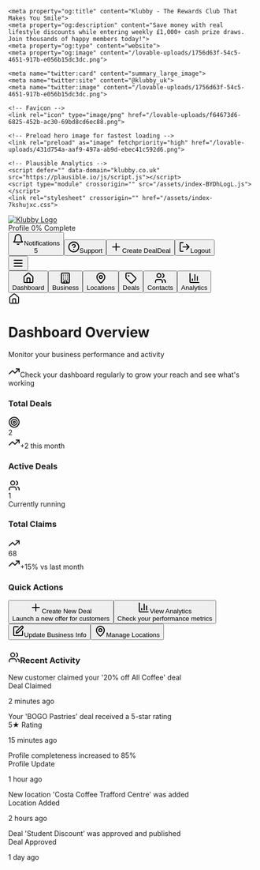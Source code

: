 <html lang="en"><head>
    <meta charset="UTF-8">
    <meta name="viewport" content="width=device-width, initial-scale=1.0">
    <title>Klubby - The Rewards Club That Makes You Smile</title>
    <meta name="description" content="Join Klubby, the UK's leading rewards club. Save money with real lifestyle discounts while entering weekly £1,000+ cash prize draws. Start your journey today!">
    <meta name="author" content="Klubby">

    <meta property="og:title" content="Klubby - The Rewards Club That Makes You Smile">
    <meta property="og:description" content="Save money with real lifestyle discounts while entering weekly £1,000+ cash prize draws. Join thousands of happy members today!">
    <meta property="og:type" content="website">
    <meta property="og:image" content="/lovable-uploads/1756d63f-54c5-4651-917b-e056b15dc3dc.png">

    <meta name="twitter:card" content="summary_large_image">
    <meta name="twitter:site" content="@klubby_uk">
    <meta name="twitter:image" content="/lovable-uploads/1756d63f-54c5-4651-917b-e056b15dc3dc.png">
    
    <!-- Favicon -->
    <link rel="icon" type="image/png" href="/lovable-uploads/f64673d6-6825-452b-ac30-69bd8cd6ec88.png">

    <!-- Preload hero image for fastest loading -->
    <link rel="preload" as="image" fetchpriority="high" href="/lovable-uploads/431d754a-aaf9-497a-ab9d-ebec41c592d6.png">
    
    <!-- Plausible Analytics -->
    <script defer="" data-domain="klubby.co.uk" src="https://plausible.io/js/script.js"></script>
    <script type="module" crossorigin="" src="/assets/index-BYDhLogL.js"></script>
    <link rel="stylesheet" crossorigin="" href="/assets/index-7kshujxc.css">
  <script defer="" src="https://klubby.lovable.app/~flock.js" data-proxy-url="https://klubby.lovable.app/~api/analytics"></script><style type="text/css">:where(html[dir="ltr"]),:where([data-sonner-toaster][dir="ltr"]){--toast-icon-margin-start: -3px;--toast-icon-margin-end: 4px;--toast-svg-margin-start: -1px;--toast-svg-margin-end: 0px;--toast-button-margin-start: auto;--toast-button-margin-end: 0;--toast-close-button-start: 0;--toast-close-button-end: unset;--toast-close-button-transform: translate(-35%, -35%)}:where(html[dir="rtl"]),:where([data-sonner-toaster][dir="rtl"]){--toast-icon-margin-start: 4px;--toast-icon-margin-end: -3px;--toast-svg-margin-start: 0px;--toast-svg-margin-end: -1px;--toast-button-margin-start: 0;--toast-button-margin-end: auto;--toast-close-button-start: unset;--toast-close-button-end: 0;--toast-close-button-transform: translate(35%, -35%)}:where([data-sonner-toaster]){position:fixed;width:var(--width);font-family:ui-sans-serif,system-ui,-apple-system,BlinkMacSystemFont,Segoe UI,Roboto,Helvetica Neue,Arial,Noto Sans,sans-serif,Apple Color Emoji,Segoe UI Emoji,Segoe UI Symbol,Noto Color Emoji;--gray1: hsl(0, 0%, 99%);--gray2: hsl(0, 0%, 97.3%);--gray3: hsl(0, 0%, 95.1%);--gray4: hsl(0, 0%, 93%);--gray5: hsl(0, 0%, 90.9%);--gray6: hsl(0, 0%, 88.7%);--gray7: hsl(0, 0%, 85.8%);--gray8: hsl(0, 0%, 78%);--gray9: hsl(0, 0%, 56.1%);--gray10: hsl(0, 0%, 52.3%);--gray11: hsl(0, 0%, 43.5%);--gray12: hsl(0, 0%, 9%);--border-radius: 8px;box-sizing:border-box;padding:0;margin:0;list-style:none;outline:none;z-index:999999999;transition:transform .4s ease}:where([data-sonner-toaster][data-lifted="true"]){transform:translateY(-10px)}@media (hover: none) and (pointer: coarse){:where([data-sonner-toaster][data-lifted="true"]){transform:none}}:where([data-sonner-toaster][data-x-position="right"]){right:var(--offset-right)}:where([data-sonner-toaster][data-x-position="left"]){left:var(--offset-left)}:where([data-sonner-toaster][data-x-position="center"]){left:50%;transform:translate(-50%)}:where([data-sonner-toaster][data-y-position="top"]){top:var(--offset-top)}:where([data-sonner-toaster][data-y-position="bottom"]){bottom:var(--offset-bottom)}:where([data-sonner-toast]){--y: translateY(100%);--lift-amount: calc(var(--lift) * var(--gap));z-index:var(--z-index);position:absolute;opacity:0;transform:var(--y);filter:blur(0);touch-action:none;transition:transform .4s,opacity .4s,height .4s,box-shadow .2s;box-sizing:border-box;outline:none;overflow-wrap:anywhere}:where([data-sonner-toast][data-styled="true"]){padding:16px;background:var(--normal-bg);border:1px solid var(--normal-border);color:var(--normal-text);border-radius:var(--border-radius);box-shadow:0 4px 12px #0000001a;width:var(--width);font-size:13px;display:flex;align-items:center;gap:6px}:where([data-sonner-toast]:focus-visible){box-shadow:0 4px 12px #0000001a,0 0 0 2px #0003}:where([data-sonner-toast][data-y-position="top"]){top:0;--y: translateY(-100%);--lift: 1;--lift-amount: calc(1 * var(--gap))}:where([data-sonner-toast][data-y-position="bottom"]){bottom:0;--y: translateY(100%);--lift: -1;--lift-amount: calc(var(--lift) * var(--gap))}:where([data-sonner-toast]) :where([data-description]){font-weight:400;line-height:1.4;color:inherit}:where([data-sonner-toast]) :where([data-title]){font-weight:500;line-height:1.5;color:inherit}:where([data-sonner-toast]) :where([data-icon]){display:flex;height:16px;width:16px;position:relative;justify-content:flex-start;align-items:center;flex-shrink:0;margin-left:var(--toast-icon-margin-start);margin-right:var(--toast-icon-margin-end)}:where([data-sonner-toast][data-promise="true"]) :where([data-icon])>svg{opacity:0;transform:scale(.8);transform-origin:center;animation:sonner-fade-in .3s ease forwards}:where([data-sonner-toast]) :where([data-icon])>*{flex-shrink:0}:where([data-sonner-toast]) :where([data-icon]) svg{margin-left:var(--toast-svg-margin-start);margin-right:var(--toast-svg-margin-end)}:where([data-sonner-toast]) :where([data-content]){display:flex;flex-direction:column;gap:2px}[data-sonner-toast][data-styled=true] [data-button]{border-radius:4px;padding-left:8px;padding-right:8px;height:24px;font-size:12px;color:var(--normal-bg);background:var(--normal-text);margin-left:var(--toast-button-margin-start);margin-right:var(--toast-button-margin-end);border:none;cursor:pointer;outline:none;display:flex;align-items:center;flex-shrink:0;transition:opacity .4s,box-shadow .2s}:where([data-sonner-toast]) :where([data-button]):focus-visible{box-shadow:0 0 0 2px #0006}:where([data-sonner-toast]) :where([data-button]):first-of-type{margin-left:var(--toast-button-margin-start);margin-right:var(--toast-button-margin-end)}:where([data-sonner-toast]) :where([data-cancel]){color:var(--normal-text);background:rgba(0,0,0,.08)}:where([data-sonner-toast][data-theme="dark"]) :where([data-cancel]){background:rgba(255,255,255,.3)}:where([data-sonner-toast]) :where([data-close-button]){position:absolute;left:var(--toast-close-button-start);right:var(--toast-close-button-end);top:0;height:20px;width:20px;display:flex;justify-content:center;align-items:center;padding:0;color:var(--gray12);border:1px solid var(--gray4);transform:var(--toast-close-button-transform);border-radius:50%;cursor:pointer;z-index:1;transition:opacity .1s,background .2s,border-color .2s}[data-sonner-toast] [data-close-button]{background:var(--gray1)}:where([data-sonner-toast]) :where([data-close-button]):focus-visible{box-shadow:0 4px 12px #0000001a,0 0 0 2px #0003}:where([data-sonner-toast]) :where([data-disabled="true"]){cursor:not-allowed}:where([data-sonner-toast]):hover :where([data-close-button]):hover{background:var(--gray2);border-color:var(--gray5)}:where([data-sonner-toast][data-swiping="true"]):before{content:"";position:absolute;left:-50%;right:-50%;height:100%;z-index:-1}:where([data-sonner-toast][data-y-position="top"][data-swiping="true"]):before{bottom:50%;transform:scaleY(3) translateY(50%)}:where([data-sonner-toast][data-y-position="bottom"][data-swiping="true"]):before{top:50%;transform:scaleY(3) translateY(-50%)}:where([data-sonner-toast][data-swiping="false"][data-removed="true"]):before{content:"";position:absolute;inset:0;transform:scaleY(2)}:where([data-sonner-toast]):after{content:"";position:absolute;left:0;height:calc(var(--gap) + 1px);bottom:100%;width:100%}:where([data-sonner-toast][data-mounted="true"]){--y: translateY(0);opacity:1}:where([data-sonner-toast][data-expanded="false"][data-front="false"]){--scale: var(--toasts-before) * .05 + 1;--y: translateY(calc(var(--lift-amount) * var(--toasts-before))) scale(calc(-1 * var(--scale)));height:var(--front-toast-height)}:where([data-sonner-toast])>*{transition:opacity .4s}:where([data-sonner-toast][data-expanded="false"][data-front="false"][data-styled="true"])>*{opacity:0}:where([data-sonner-toast][data-visible="false"]){opacity:0;pointer-events:none}:where([data-sonner-toast][data-mounted="true"][data-expanded="true"]){--y: translateY(calc(var(--lift) * var(--offset)));height:var(--initial-height)}:where([data-sonner-toast][data-removed="true"][data-front="true"][data-swipe-out="false"]){--y: translateY(calc(var(--lift) * -100%));opacity:0}:where([data-sonner-toast][data-removed="true"][data-front="false"][data-swipe-out="false"][data-expanded="true"]){--y: translateY(calc(var(--lift) * var(--offset) + var(--lift) * -100%));opacity:0}:where([data-sonner-toast][data-removed="true"][data-front="false"][data-swipe-out="false"][data-expanded="false"]){--y: translateY(40%);opacity:0;transition:transform .5s,opacity .2s}:where([data-sonner-toast][data-removed="true"][data-front="false"]):before{height:calc(var(--initial-height) + 20%)}[data-sonner-toast][data-swiping=true]{transform:var(--y) translateY(var(--swipe-amount-y, 0px)) translate(var(--swipe-amount-x, 0px));transition:none}[data-sonner-toast][data-swiped=true]{user-select:none}[data-sonner-toast][data-swipe-out=true][data-y-position=bottom],[data-sonner-toast][data-swipe-out=true][data-y-position=top]{animation-duration:.2s;animation-timing-function:ease-out;animation-fill-mode:forwards}[data-sonner-toast][data-swipe-out=true][data-swipe-direction=left]{animation-name:swipe-out-left}[data-sonner-toast][data-swipe-out=true][data-swipe-direction=right]{animation-name:swipe-out-right}[data-sonner-toast][data-swipe-out=true][data-swipe-direction=up]{animation-name:swipe-out-up}[data-sonner-toast][data-swipe-out=true][data-swipe-direction=down]{animation-name:swipe-out-down}@keyframes swipe-out-left{0%{transform:var(--y) translate(var(--swipe-amount-x));opacity:1}to{transform:var(--y) translate(calc(var(--swipe-amount-x) - 100%));opacity:0}}@keyframes swipe-out-right{0%{transform:var(--y) translate(var(--swipe-amount-x));opacity:1}to{transform:var(--y) translate(calc(var(--swipe-amount-x) + 100%));opacity:0}}@keyframes swipe-out-up{0%{transform:var(--y) translateY(var(--swipe-amount-y));opacity:1}to{transform:var(--y) translateY(calc(var(--swipe-amount-y) - 100%));opacity:0}}@keyframes swipe-out-down{0%{transform:var(--y) translateY(var(--swipe-amount-y));opacity:1}to{transform:var(--y) translateY(calc(var(--swipe-amount-y) + 100%));opacity:0}}@media (max-width: 600px){[data-sonner-toaster]{position:fixed;right:var(--mobile-offset-right);left:var(--mobile-offset-left);width:100%}[data-sonner-toaster][dir=rtl]{left:calc(var(--mobile-offset-left) * -1)}[data-sonner-toaster] [data-sonner-toast]{left:0;right:0;width:calc(100% - var(--mobile-offset-left) * 2)}[data-sonner-toaster][data-x-position=left]{left:var(--mobile-offset-left)}[data-sonner-toaster][data-y-position=bottom]{bottom:var(--mobile-offset-bottom)}[data-sonner-toaster][data-y-position=top]{top:var(--mobile-offset-top)}[data-sonner-toaster][data-x-position=center]{left:var(--mobile-offset-left);right:var(--mobile-offset-right);transform:none}}[data-sonner-toaster][data-theme=light]{--normal-bg: #fff;--normal-border: var(--gray4);--normal-text: var(--gray12);--success-bg: hsl(143, 85%, 96%);--success-border: hsl(145, 92%, 91%);--success-text: hsl(140, 100%, 27%);--info-bg: hsl(208, 100%, 97%);--info-border: hsl(221, 91%, 91%);--info-text: hsl(210, 92%, 45%);--warning-bg: hsl(49, 100%, 97%);--warning-border: hsl(49, 91%, 91%);--warning-text: hsl(31, 92%, 45%);--error-bg: hsl(359, 100%, 97%);--error-border: hsl(359, 100%, 94%);--error-text: hsl(360, 100%, 45%)}[data-sonner-toaster][data-theme=light] [data-sonner-toast][data-invert=true]{--normal-bg: #000;--normal-border: hsl(0, 0%, 20%);--normal-text: var(--gray1)}[data-sonner-toaster][data-theme=dark] [data-sonner-toast][data-invert=true]{--normal-bg: #fff;--normal-border: var(--gray3);--normal-text: var(--gray12)}[data-sonner-toaster][data-theme=dark]{--normal-bg: #000;--normal-bg-hover: hsl(0, 0%, 12%);--normal-border: hsl(0, 0%, 20%);--normal-border-hover: hsl(0, 0%, 25%);--normal-text: var(--gray1);--success-bg: hsl(150, 100%, 6%);--success-border: hsl(147, 100%, 12%);--success-text: hsl(150, 86%, 65%);--info-bg: hsl(215, 100%, 6%);--info-border: hsl(223, 100%, 12%);--info-text: hsl(216, 87%, 65%);--warning-bg: hsl(64, 100%, 6%);--warning-border: hsl(60, 100%, 12%);--warning-text: hsl(46, 87%, 65%);--error-bg: hsl(358, 76%, 10%);--error-border: hsl(357, 89%, 16%);--error-text: hsl(358, 100%, 81%)}[data-sonner-toaster][data-theme=dark] [data-sonner-toast] [data-close-button]{background:var(--normal-bg);border-color:var(--normal-border);color:var(--normal-text)}[data-sonner-toaster][data-theme=dark] [data-sonner-toast] [data-close-button]:hover{background:var(--normal-bg-hover);border-color:var(--normal-border-hover)}[data-rich-colors=true][data-sonner-toast][data-type=success],[data-rich-colors=true][data-sonner-toast][data-type=success] [data-close-button]{background:var(--success-bg);border-color:var(--success-border);color:var(--success-text)}[data-rich-colors=true][data-sonner-toast][data-type=info],[data-rich-colors=true][data-sonner-toast][data-type=info] [data-close-button]{background:var(--info-bg);border-color:var(--info-border);color:var(--info-text)}[data-rich-colors=true][data-sonner-toast][data-type=warning],[data-rich-colors=true][data-sonner-toast][data-type=warning] [data-close-button]{background:var(--warning-bg);border-color:var(--warning-border);color:var(--warning-text)}[data-rich-colors=true][data-sonner-toast][data-type=error],[data-rich-colors=true][data-sonner-toast][data-type=error] [data-close-button]{background:var(--error-bg);border-color:var(--error-border);color:var(--error-text)}.sonner-loading-wrapper{--size: 16px;height:var(--size);width:var(--size);position:absolute;inset:0;z-index:10}.sonner-loading-wrapper[data-visible=false]{transform-origin:center;animation:sonner-fade-out .2s ease forwards}.sonner-spinner{position:relative;top:50%;left:50%;height:var(--size);width:var(--size)}.sonner-loading-bar{animation:sonner-spin 1.2s linear infinite;background:var(--gray11);border-radius:6px;height:8%;left:-10%;position:absolute;top:-3.9%;width:24%}.sonner-loading-bar:nth-child(1){animation-delay:-1.2s;transform:rotate(.0001deg) translate(146%)}.sonner-loading-bar:nth-child(2){animation-delay:-1.1s;transform:rotate(30deg) translate(146%)}.sonner-loading-bar:nth-child(3){animation-delay:-1s;transform:rotate(60deg) translate(146%)}.sonner-loading-bar:nth-child(4){animation-delay:-.9s;transform:rotate(90deg) translate(146%)}.sonner-loading-bar:nth-child(5){animation-delay:-.8s;transform:rotate(120deg) translate(146%)}.sonner-loading-bar:nth-child(6){animation-delay:-.7s;transform:rotate(150deg) translate(146%)}.sonner-loading-bar:nth-child(7){animation-delay:-.6s;transform:rotate(180deg) translate(146%)}.sonner-loading-bar:nth-child(8){animation-delay:-.5s;transform:rotate(210deg) translate(146%)}.sonner-loading-bar:nth-child(9){animation-delay:-.4s;transform:rotate(240deg) translate(146%)}.sonner-loading-bar:nth-child(10){animation-delay:-.3s;transform:rotate(270deg) translate(146%)}.sonner-loading-bar:nth-child(11){animation-delay:-.2s;transform:rotate(300deg) translate(146%)}.sonner-loading-bar:nth-child(12){animation-delay:-.1s;transform:rotate(330deg) translate(146%)}@keyframes sonner-fade-in{0%{opacity:0;transform:scale(.8)}to{opacity:1;transform:scale(1)}}@keyframes sonner-fade-out{0%{opacity:1;transform:scale(1)}to{opacity:0;transform:scale(.8)}}@keyframes sonner-spin{0%{opacity:1}to{opacity:.15}}@media (prefers-reduced-motion){[data-sonner-toast],[data-sonner-toast]>*,.sonner-loading-bar{transition:none!important;animation:none!important}}.sonner-loader{position:absolute;top:50%;left:50%;transform:translate(-50%,-50%);transform-origin:center;transition:opacity .2s,transform .2s}.sonner-loader[data-visible=false]{opacity:0;transform:scale(.8) translate(-50%,-50%)}
</style><script src="https://js.stripe.com/basil/stripe.js"></script></head>

  <body>
    <div id="root"><div role="region" aria-label="Notifications (F8)" tabindex="-1" style="pointer-events: none;"><ol tabindex="-1" class="fixed top-0 z-[100] flex max-h-screen w-full flex-col-reverse p-4 sm:bottom-0 sm:right-0 sm:top-auto sm:flex-col md:max-w-[420px]"></ol></div><section aria-label="Notifications alt+T" tabindex="-1" aria-live="polite" aria-relevant="additions text" aria-atomic="false"></section><div class="min-h-screen bg-gradient-to-br from-gray-50 to-gray-100"><div class="bg-white border-b sticky top-0 z-50 shadow-sm"><div class="container mx-auto px-3 sm:px-4 py-3 sm:py-4"><div class="flex justify-between items-center"><a class="flex items-center flex-shrink-0 logo-container" href="/"><img src="/lovable-uploads/72c42a37-bf4d-404a-a138-eceae15bed83.png" alt="Klubby Logo" class="h-6 sm:h-8 md:h-8 lg:h-14 xl:h-16 w-auto hover:opacity-80 transition-opacity object-contain ml-4 sm:ml-0" style="object-position: left center;"></a><div class="hidden lg:flex items-center gap-3"><div class="inline-flex items-center rounded-full border px-2.5 py-0.5 font-semibold transition-colors focus:outline-none focus:ring-2 focus:ring-ring focus:ring-offset-2 text-green-600 border-green-600 bg-green-50 text-xs sm:text-sm">Profile 0% Complete</div><button class="inline-flex items-center justify-center gap-2 whitespace-nowrap text-sm font-medium ring-offset-background transition-colors focus-visible:outline-none focus-visible:ring-2 focus-visible:ring-ring focus-visible:ring-offset-2 disabled:pointer-events-none disabled:opacity-50 [&amp;_svg]:pointer-events-none [&amp;_svg]:size-4 [&amp;_svg]:shrink-0 hover:bg-accent hover:text-accent-foreground h-9 rounded-md px-3 relative min-h-[40px]"><svg xmlns="http://www.w3.org/2000/svg" width="24" height="24" viewBox="0 0 24 24" fill="none" stroke="currentColor" stroke-width="2" stroke-linecap="round" stroke-linejoin="round" class="lucide lucide-bell w-4 h-4 mr-2"><path d="M6 8a6 6 0 0 1 12 0c0 7 3 9 3 9H3s3-2 3-9"></path><path d="M10.3 21a1.94 1.94 0 0 0 3.4 0"></path></svg><span class="hidden xl:inline">Notifications</span><div class="rounded-full border font-semibold transition-colors focus:outline-none focus:ring-2 focus:ring-ring focus:ring-offset-2 border-transparent bg-destructive text-destructive-foreground hover:bg-destructive/80 absolute -top-1 -right-1 h-5 w-5 p-0 flex items-center justify-center text-xs">5</div></button><button class="inline-flex items-center justify-center gap-2 whitespace-nowrap text-sm font-medium ring-offset-background transition-colors focus-visible:outline-none focus-visible:ring-2 focus-visible:ring-ring focus-visible:ring-offset-2 disabled:pointer-events-none disabled:opacity-50 [&amp;_svg]:pointer-events-none [&amp;_svg]:size-4 [&amp;_svg]:shrink-0 hover:bg-accent hover:text-accent-foreground h-9 rounded-md px-3 min-h-[40px]"><svg xmlns="http://www.w3.org/2000/svg" width="24" height="24" viewBox="0 0 24 24" fill="none" stroke="currentColor" stroke-width="2" stroke-linecap="round" stroke-linejoin="round" class="lucide lucide-circle-help w-4 h-4 mr-2"><circle cx="12" cy="12" r="10"></circle><path d="M9.09 9a3 3 0 0 1 5.83 1c0 2-3 3-3 3"></path><path d="M12 17h.01"></path></svg><span class="hidden xl:inline">Support</span></button><button class="inline-flex items-center justify-center gap-2 whitespace-nowrap rounded-md text-sm font-medium ring-offset-background transition-colors focus-visible:outline-none focus-visible:ring-2 focus-visible:ring-ring focus-visible:ring-offset-2 disabled:pointer-events-none disabled:opacity-50 [&amp;_svg]:pointer-events-none [&amp;_svg]:size-4 [&amp;_svg]:shrink-0 bg-primary text-primary-foreground hover:bg-primary/90 h-10 px-4 py-2 bg-gradient-to-r from-blue-600 to-purple-600 hover:from-blue-700 hover:to-purple-700 min-h-[40px]"><svg xmlns="http://www.w3.org/2000/svg" width="24" height="24" viewBox="0 0 24 24" fill="none" stroke="currentColor" stroke-width="2" stroke-linecap="round" stroke-linejoin="round" class="lucide lucide-plus w-4 h-4 mr-2"><path d="M5 12h14"></path><path d="M12 5v14"></path></svg><span class="hidden xl:inline">Create Deal</span><span class="xl:hidden">Deal</span></button><button class="inline-flex items-center justify-center gap-2 whitespace-nowrap text-sm font-medium ring-offset-background transition-colors focus-visible:outline-none focus-visible:ring-2 focus-visible:ring-ring focus-visible:ring-offset-2 disabled:pointer-events-none disabled:opacity-50 [&amp;_svg]:pointer-events-none [&amp;_svg]:size-4 [&amp;_svg]:shrink-0 border bg-background h-9 rounded-md px-3 min-h-[40px] text-red-600 border-red-200 hover:bg-red-50 hover:text-red-700"><svg xmlns="http://www.w3.org/2000/svg" width="24" height="24" viewBox="0 0 24 24" fill="none" stroke="currentColor" stroke-width="2" stroke-linecap="round" stroke-linejoin="round" class="lucide lucide-log-out w-4 h-4 mr-2"><path d="M9 21H5a2 2 0 0 1-2-2V5a2 2 0 0 1 2-2h4"></path><polyline points="16 17 21 12 16 7"></polyline><line x1="21" x2="9" y1="12" y2="12"></line></svg><span class="hidden xl:inline">Logout</span></button></div><button class="inline-flex items-center justify-center gap-2 whitespace-nowrap text-sm font-medium ring-offset-background transition-colors focus-visible:outline-none focus-visible:ring-2 focus-visible:ring-ring focus-visible:ring-offset-2 disabled:pointer-events-none disabled:opacity-50 [&amp;_svg]:pointer-events-none [&amp;_svg]:size-4 [&amp;_svg]:shrink-0 border border-input bg-background hover:bg-accent hover:text-accent-foreground h-9 rounded-md px-3 lg:hidden"><svg xmlns="http://www.w3.org/2000/svg" width="24" height="24" viewBox="0 0 24 24" fill="none" stroke="currentColor" stroke-width="2" stroke-linecap="round" stroke-linejoin="round" class="lucide lucide-menu w-4 h-4"><line x1="4" x2="20" y1="12" y2="12"></line><line x1="4" x2="20" y1="6" y2="6"></line><line x1="4" x2="20" y1="18" y2="18"></line></svg></button></div></div></div><div class="container mx-auto px-3 sm:px-4 py-4 sm:py-6 lg:py-8"><div dir="ltr" data-orientation="horizontal" class="w-full"><div class="mb-6 sm:mb-8"><div class="bg-gradient-to-r from-blue-50 via-purple-50 to-blue-50 p-2 rounded-2xl shadow-lg border border-blue-100/50 backdrop-blur-sm"><div class="grid grid-cols-6 gap-2"><button class="
                  flex flex-col items-center gap-2 p-4 rounded-xl font-medium transition-all duration-300 min-h-[60px] group relative overflow-hidden
                  bg-gradient-to-br from-blue-600 to-purple-600 text-white shadow-xl shadow-blue-500/30 transform scale-105
                "><div class="relative z-10 p-1 rounded-lg transition-all duration-300 bg-white/20 backdrop-blur-sm"><svg xmlns="http://www.w3.org/2000/svg" width="24" height="24" viewBox="0 0 24 24" fill="none" stroke="currentColor" stroke-width="2" stroke-linecap="round" stroke-linejoin="round" class="lucide lucide-house w-5 h-5 transition-all duration-300 text-white drop-shadow-sm"><path d="M15 21v-8a1 1 0 0 0-1-1h-4a1 1 0 0 0-1 1v8"></path><path d="M3 10a2 2 0 0 1 .709-1.528l7-5.999a2 2 0 0 1 2.582 0l7 5.999A2 2 0 0 1 21 10v9a2 2 0 0 1-2 2H5a2 2 0 0 1-2-2z"></path></svg></div><span class="text-xs font-semibold relative z-10 transition-all duration-300 text-white drop-shadow-sm">Dashboard</span><div class="absolute bottom-0 left-1/2 transform -translate-x-1/2 w-8 h-0.5 bg-white/60 rounded-full"></div></button><button class="
                  flex flex-col items-center gap-2 p-4 rounded-xl font-medium transition-all duration-300 min-h-[60px] group relative overflow-hidden
                  text-gray-600 hover:text-gray-900 hover:bg-white/80 hover:shadow-lg hover:scale-102
                "><div class="relative z-10 p-1 rounded-lg transition-all duration-300 group-hover:bg-blue-50 group-hover:scale-110"><svg xmlns="http://www.w3.org/2000/svg" width="24" height="24" viewBox="0 0 24 24" fill="none" stroke="currentColor" stroke-width="2" stroke-linecap="round" stroke-linejoin="round" class="lucide lucide-building w-5 h-5 transition-all duration-300 text-gray-500 group-hover:text-blue-600"><rect width="16" height="20" x="4" y="2" rx="2" ry="2"></rect><path d="M9 22v-4h6v4"></path><path d="M8 6h.01"></path><path d="M16 6h.01"></path><path d="M12 6h.01"></path><path d="M12 10h.01"></path><path d="M12 14h.01"></path><path d="M16 10h.01"></path><path d="M16 14h.01"></path><path d="M8 10h.01"></path><path d="M8 14h.01"></path></svg></div><span class="text-xs font-semibold relative z-10 transition-all duration-300 text-gray-600 group-hover:text-gray-900">Business</span></button><button class="
                  flex flex-col items-center gap-2 p-4 rounded-xl font-medium transition-all duration-300 min-h-[60px] group relative overflow-hidden
                  text-gray-600 hover:text-gray-900 hover:bg-white/80 hover:shadow-lg hover:scale-102
                "><div class="relative z-10 p-1 rounded-lg transition-all duration-300 group-hover:bg-blue-50 group-hover:scale-110"><svg xmlns="http://www.w3.org/2000/svg" width="24" height="24" viewBox="0 0 24 24" fill="none" stroke="currentColor" stroke-width="2" stroke-linecap="round" stroke-linejoin="round" class="lucide lucide-map-pin w-5 h-5 transition-all duration-300 text-gray-500 group-hover:text-blue-600"><path d="M20 10c0 4.993-5.539 10.193-7.399 11.799a1 1 0 0 1-1.202 0C9.539 20.193 4 14.993 4 10a8 8 0 0 1 16 0"></path><circle cx="12" cy="10" r="3"></circle></svg></div><span class="text-xs font-semibold relative z-10 transition-all duration-300 text-gray-600 group-hover:text-gray-900">Locations</span></button><button class="
                  flex flex-col items-center gap-2 p-4 rounded-xl font-medium transition-all duration-300 min-h-[60px] group relative overflow-hidden
                  text-gray-600 hover:text-gray-900 hover:bg-white/80 hover:shadow-lg hover:scale-102
                "><div class="relative z-10 p-1 rounded-lg transition-all duration-300 group-hover:bg-blue-50 group-hover:scale-110"><svg xmlns="http://www.w3.org/2000/svg" width="24" height="24" viewBox="0 0 24 24" fill="none" stroke="currentColor" stroke-width="2" stroke-linecap="round" stroke-linejoin="round" class="lucide lucide-tag w-5 h-5 transition-all duration-300 text-gray-500 group-hover:text-blue-600"><path d="M12.586 2.586A2 2 0 0 0 11.172 2H4a2 2 0 0 0-2 2v7.172a2 2 0 0 0 .586 1.414l8.704 8.704a2.426 2.426 0 0 0 3.42 0l6.58-6.58a2.426 2.426 0 0 0 0-3.42z"></path><circle cx="7.5" cy="7.5" r=".5" fill="currentColor"></circle></svg></div><span class="text-xs font-semibold relative z-10 transition-all duration-300 text-gray-600 group-hover:text-gray-900">Deals</span></button><button class="
                  flex flex-col items-center gap-2 p-4 rounded-xl font-medium transition-all duration-300 min-h-[60px] group relative overflow-hidden
                  text-gray-600 hover:text-gray-900 hover:bg-white/80 hover:shadow-lg hover:scale-102
                "><div class="relative z-10 p-1 rounded-lg transition-all duration-300 group-hover:bg-blue-50 group-hover:scale-110"><svg xmlns="http://www.w3.org/2000/svg" width="24" height="24" viewBox="0 0 24 24" fill="none" stroke="currentColor" stroke-width="2" stroke-linecap="round" stroke-linejoin="round" class="lucide lucide-users w-5 h-5 transition-all duration-300 text-gray-500 group-hover:text-blue-600"><path d="M16 21v-2a4 4 0 0 0-4-4H6a4 4 0 0 0-4 4v2"></path><circle cx="9" cy="7" r="4"></circle><path d="M22 21v-2a4 4 0 0 0-3-3.87"></path><path d="M16 3.13a4 4 0 0 1 0 7.75"></path></svg></div><span class="text-xs font-semibold relative z-10 transition-all duration-300 text-gray-600 group-hover:text-gray-900">Contacts</span></button><button class="
                  flex flex-col items-center gap-2 p-4 rounded-xl font-medium transition-all duration-300 min-h-[60px] group relative overflow-hidden
                  text-gray-600 hover:text-gray-900 hover:bg-white/80 hover:shadow-lg hover:scale-102
                "><div class="relative z-10 p-1 rounded-lg transition-all duration-300 group-hover:bg-blue-50 group-hover:scale-110"><svg xmlns="http://www.w3.org/2000/svg" width="24" height="24" viewBox="0 0 24 24" fill="none" stroke="currentColor" stroke-width="2" stroke-linecap="round" stroke-linejoin="round" class="lucide lucide-chart-column w-5 h-5 transition-all duration-300 text-gray-500 group-hover:text-blue-600"><path d="M3 3v16a2 2 0 0 0 2 2h16"></path><path d="M18 17V9"></path><path d="M13 17V5"></path><path d="M8 17v-3"></path></svg></div><span class="text-xs font-semibold relative z-10 transition-all duration-300 text-gray-600 group-hover:text-gray-900">Analytics</span></button></div></div></div><div data-state="active" data-orientation="horizontal" role="tabpanel" aria-labelledby="radix-:r0:-trigger-dashboard" id="radix-:r0:-content-dashboard" tabindex="0" class="mt-2 ring-offset-background focus-visible:outline-none focus-visible:ring-2 focus-visible:ring-ring focus-visible:ring-offset-2 space-y-4 sm:space-y-6" style="animation-duration: 0s;"><div class="space-y-4 sm:space-y-6"><div class="bg-gradient-to-r from-blue-50 via-purple-50 to-blue-50 rounded-2xl p-6 border border-blue-100/50"><div class="flex items-center gap-4 mb-4"><div class="p-3 bg-gradient-to-br from-blue-500 to-purple-600 rounded-xl shadow-lg"><svg xmlns="http://www.w3.org/2000/svg" width="24" height="24" viewBox="0 0 24 24" fill="none" stroke="currentColor" stroke-width="2" stroke-linecap="round" stroke-linejoin="round" class="lucide lucide-house w-6 h-6 text-white"><path d="M15 21v-8a1 1 0 0 0-1-1h-4a1 1 0 0 0-1 1v8"></path><path d="M3 10a2 2 0 0 1 .709-1.528l7-5.999a2 2 0 0 1 2.582 0l7 5.999A2 2 0 0 1 21 10v9a2 2 0 0 1-2 2H5a2 2 0 0 1-2-2z"></path></svg></div><div><h1 class="text-2xl font-bold text-gray-900 mb-1">Dashboard Overview</h1><p class="text-gray-600">Monitor your business performance and activity</p></div></div><div class="flex items-center gap-2 text-sm text-blue-700 bg-blue-100/50 px-3 py-2 rounded-lg w-fit"><svg xmlns="http://www.w3.org/2000/svg" width="24" height="24" viewBox="0 0 24 24" fill="none" stroke="currentColor" stroke-width="2" stroke-linecap="round" stroke-linejoin="round" class="lucide lucide-trending-up w-4 h-4"><polyline points="22 7 13.5 15.5 8.5 10.5 2 17"></polyline><polyline points="16 7 22 7 22 13"></polyline></svg><span class="font-medium">Check your dashboard regularly to grow your reach and see what's working</span></div></div><div class="grid grid-cols-1 sm:grid-cols-2 lg:grid-cols-3 gap-4"><div class="rounded-lg border bg-card text-card-foreground shadow-sm hover:shadow-lg transition-all duration-200"><div class="p-6 flex flex-row items-center justify-between space-y-0 pb-2"><h3 class="tracking-tight text-sm font-medium text-gray-600">Total Deals</h3><svg xmlns="http://www.w3.org/2000/svg" width="24" height="24" viewBox="0 0 24 24" fill="none" stroke="currentColor" stroke-width="2" stroke-linecap="round" stroke-linejoin="round" class="lucide lucide-target h-4 w-4 text-blue-600"><circle cx="12" cy="12" r="10"></circle><circle cx="12" cy="12" r="6"></circle><circle cx="12" cy="12" r="2"></circle></svg></div><div class="p-6 pt-0"><div class="text-2xl font-bold">2</div><div class="text-xs flex items-center gap-1 mt-1 text-green-600"><svg xmlns="http://www.w3.org/2000/svg" width="24" height="24" viewBox="0 0 24 24" fill="none" stroke="currentColor" stroke-width="2" stroke-linecap="round" stroke-linejoin="round" class="lucide lucide-trending-up w-3 h-3"><polyline points="22 7 13.5 15.5 8.5 10.5 2 17"></polyline><polyline points="16 7 22 7 22 13"></polyline></svg>+2 this month</div></div></div><div class="rounded-lg border bg-card text-card-foreground shadow-sm hover:shadow-lg transition-all duration-200"><div class="p-6 flex flex-row items-center justify-between space-y-0 pb-2"><h3 class="tracking-tight text-sm font-medium text-gray-600">Active Deals</h3><svg xmlns="http://www.w3.org/2000/svg" width="24" height="24" viewBox="0 0 24 24" fill="none" stroke="currentColor" stroke-width="2" stroke-linecap="round" stroke-linejoin="round" class="lucide lucide-users h-4 w-4 text-green-600"><path d="M16 21v-2a4 4 0 0 0-4-4H6a4 4 0 0 0-4 4v2"></path><circle cx="9" cy="7" r="4"></circle><path d="M22 21v-2a4 4 0 0 0-3-3.87"></path><path d="M16 3.13a4 4 0 0 1 0 7.75"></path></svg></div><div class="p-6 pt-0"><div class="text-2xl font-bold">1</div><div class="text-xs flex items-center gap-1 mt-1 text-gray-600">Currently running</div></div></div><div class="rounded-lg border bg-card text-card-foreground shadow-sm hover:shadow-lg transition-all duration-200"><div class="p-6 flex flex-row items-center justify-between space-y-0 pb-2"><h3 class="tracking-tight text-sm font-medium text-gray-600">Total Claims</h3><svg xmlns="http://www.w3.org/2000/svg" width="24" height="24" viewBox="0 0 24 24" fill="none" stroke="currentColor" stroke-width="2" stroke-linecap="round" stroke-linejoin="round" class="lucide lucide-trending-up h-4 w-4 text-purple-600"><polyline points="22 7 13.5 15.5 8.5 10.5 2 17"></polyline><polyline points="16 7 22 7 22 13"></polyline></svg></div><div class="p-6 pt-0"><div class="text-2xl font-bold">68</div><div class="text-xs flex items-center gap-1 mt-1 text-green-600"><svg xmlns="http://www.w3.org/2000/svg" width="24" height="24" viewBox="0 0 24 24" fill="none" stroke="currentColor" stroke-width="2" stroke-linecap="round" stroke-linejoin="round" class="lucide lucide-trending-up w-3 h-3"><polyline points="22 7 13.5 15.5 8.5 10.5 2 17"></polyline><polyline points="16 7 22 7 22 13"></polyline></svg>+15% vs last month</div></div></div></div><div class="rounded-lg border bg-card text-card-foreground shadow-sm"><div class="flex flex-col space-y-1.5 p-4 sm:p-6"><h3 class="font-semibold tracking-tight text-lg sm:text-xl">Quick Actions</h3></div><div class="p-4 sm:p-6 pt-0 space-y-4"><div class="grid grid-cols-1 sm:grid-cols-2 gap-3 sm:gap-4"><button class="inline-flex gap-2 whitespace-nowrap rounded-md text-sm font-medium ring-offset-background focus-visible:outline-none focus-visible:ring-2 focus-visible:ring-ring focus-visible:ring-offset-2 disabled:pointer-events-none disabled:opacity-50 [&amp;_svg]:pointer-events-none [&amp;_svg]:size-4 [&amp;_svg]:shrink-0 bg-primary hover:bg-primary/90 bg-gradient-to-r from-blue-600 to-purple-600 hover:from-blue-700 hover:to-purple-700 text-white h-auto p-4 sm:p-6 flex-col items-start text-left justify-start hover:shadow-lg transition-all duration-200 min-h-[80px] sm:min-h-[100px]"><div class="flex items-center gap-2 mb-2 w-full"><svg xmlns="http://www.w3.org/2000/svg" width="24" height="24" viewBox="0 0 24 24" fill="none" stroke="currentColor" stroke-width="2" stroke-linecap="round" stroke-linejoin="round" class="lucide lucide-plus w-5 h-5 flex-shrink-0"><path d="M5 12h14"></path><path d="M12 5v14"></path></svg><span class="font-semibold text-sm sm:text-base">Create New Deal</span></div><span class="text-xs sm:text-sm opacity-90 text-left">Launch a new offer for customers</span></button><button class="inline-flex gap-2 whitespace-nowrap rounded-md text-sm font-medium ring-offset-background focus-visible:outline-none focus-visible:ring-2 focus-visible:ring-ring focus-visible:ring-offset-2 disabled:pointer-events-none disabled:opacity-50 [&amp;_svg]:pointer-events-none [&amp;_svg]:size-4 [&amp;_svg]:shrink-0 bg-primary hover:bg-primary/90 bg-gradient-to-r from-green-600 to-teal-600 hover:from-green-700 hover:to-teal-700 text-white h-auto p-4 sm:p-6 flex-col items-start text-left justify-start hover:shadow-lg transition-all duration-200 min-h-[80px] sm:min-h-[100px]"><div class="flex items-center gap-2 mb-2 w-full"><svg xmlns="http://www.w3.org/2000/svg" width="24" height="24" viewBox="0 0 24 24" fill="none" stroke="currentColor" stroke-width="2" stroke-linecap="round" stroke-linejoin="round" class="lucide lucide-chart-column w-5 h-5 flex-shrink-0"><path d="M3 3v16a2 2 0 0 0 2 2h16"></path><path d="M18 17V9"></path><path d="M13 17V5"></path><path d="M8 17v-3"></path></svg><span class="font-semibold text-sm sm:text-base">View Analytics</span></div><span class="text-xs sm:text-sm opacity-90 text-left">Check your performance metrics</span></button></div><div class="grid grid-cols-2 sm:grid-cols-2 gap-2 sm:gap-3"><button class="inline-flex justify-center whitespace-nowrap rounded-md text-sm font-medium ring-offset-background focus-visible:outline-none focus-visible:ring-2 focus-visible:ring-ring focus-visible:ring-offset-2 disabled:pointer-events-none disabled:opacity-50 [&amp;_svg]:pointer-events-none [&amp;_svg]:size-4 [&amp;_svg]:shrink-0 border border-input bg-background hover:text-accent-foreground h-auto p-3 sm:p-4 flex-col items-center gap-2 hover:bg-gray-50 transition-colors min-h-[70px] sm:min-h-[80px]"><svg xmlns="http://www.w3.org/2000/svg" width="24" height="24" viewBox="0 0 24 24" fill="none" stroke="currentColor" stroke-width="2" stroke-linecap="round" stroke-linejoin="round" class="lucide lucide-square-pen w-4 h-4 sm:w-5 sm:h-5"><path d="M12 3H5a2 2 0 0 0-2 2v14a2 2 0 0 0 2 2h14a2 2 0 0 0 2-2v-7"></path><path d="M18.375 2.625a1 1 0 0 1 3 3l-9.013 9.014a2 2 0 0 1-.853.505l-2.873.84a.5.5 0 0 1-.62-.62l.84-2.873a2 2 0 0 1 .506-.852z"></path></svg><span class="text-xs sm:text-sm text-center leading-tight">Update Business Info</span></button><button class="inline-flex justify-center whitespace-nowrap rounded-md text-sm font-medium ring-offset-background focus-visible:outline-none focus-visible:ring-2 focus-visible:ring-ring focus-visible:ring-offset-2 disabled:pointer-events-none disabled:opacity-50 [&amp;_svg]:pointer-events-none [&amp;_svg]:size-4 [&amp;_svg]:shrink-0 border border-input bg-background hover:text-accent-foreground h-auto p-3 sm:p-4 flex-col items-center gap-2 hover:bg-gray-50 transition-colors min-h-[70px] sm:min-h-[80px]"><svg xmlns="http://www.w3.org/2000/svg" width="24" height="24" viewBox="0 0 24 24" fill="none" stroke="currentColor" stroke-width="2" stroke-linecap="round" stroke-linejoin="round" class="lucide lucide-map-pin w-4 h-4 sm:w-5 sm:h-5"><path d="M20 10c0 4.993-5.539 10.193-7.399 11.799a1 1 0 0 1-1.202 0C9.539 20.193 4 14.993 4 10a8 8 0 0 1 16 0"></path><circle cx="12" cy="10" r="3"></circle></svg><span class="text-xs sm:text-sm text-center leading-tight">Manage Locations</span></button></div></div></div><div class="rounded-lg border bg-card text-card-foreground shadow-sm"><div class="flex flex-col space-y-1.5 p-4 sm:p-6"><h3 class="font-semibold tracking-tight text-lg sm:text-xl flex items-center gap-2"><svg xmlns="http://www.w3.org/2000/svg" width="24" height="24" viewBox="0 0 24 24" fill="none" stroke="currentColor" stroke-width="2" stroke-linecap="round" stroke-linejoin="round" class="lucide lucide-users w-4 h-4 text-gray-700"><path d="M16 21v-2a4 4 0 0 0-4-4H6a4 4 0 0 0-4 4v2"></path><circle cx="9" cy="7" r="4"></circle><path d="M22 21v-2a4 4 0 0 0-3-3.87"></path><path d="M16 3.13a4 4 0 0 1 0 7.75"></path></svg>Recent Activity</h3></div><div class="p-4 sm:p-6 pt-0"><div class="space-y-3"><div class="bg-gray-50 rounded-lg p-4"><div class="flex items-start gap-3"><div class="w-2 h-2 bg-green-500 rounded-full mt-2 flex-shrink-0"></div><div class="flex-1"><div class="flex items-center gap-2 flex-wrap"><span class="text-sm text-gray-900">New customer claimed your '20% off All Coffee' deal</span><div class="inline-flex items-center rounded-full px-2.5 py-0.5 transition-colors focus:outline-none focus:ring-2 focus:ring-ring focus:ring-offset-2 border-transparent text-xs font-medium bg-green-500 text-white border-0 hover:bg-green-600">Deal Claimed</div></div><p class="text-xs text-gray-500 mt-1">2 minutes ago</p></div></div></div><div class="bg-gray-50 rounded-lg p-4"><div class="flex items-start gap-3"><div class="w-2 h-2 bg-green-500 rounded-full mt-2 flex-shrink-0"></div><div class="flex-1"><div class="flex items-center gap-2 flex-wrap"><span class="text-sm text-gray-900">Your 'BOGO Pastries' deal received a 5-star rating</span><div class="inline-flex items-center rounded-full px-2.5 py-0.5 transition-colors focus:outline-none focus:ring-2 focus:ring-ring focus:ring-offset-2 border-transparent text-xs font-medium bg-green-500 text-white border-0 hover:bg-green-600">5★ Rating</div></div><p class="text-xs text-gray-500 mt-1">15 minutes ago</p></div></div></div><div class="bg-gray-50 rounded-lg p-4"><div class="flex items-start gap-3"><div class="w-2 h-2 bg-green-500 rounded-full mt-2 flex-shrink-0"></div><div class="flex-1"><div class="flex items-center gap-2 flex-wrap"><span class="text-sm text-gray-900">Profile completeness increased to 85%</span><div class="inline-flex items-center rounded-full px-2.5 py-0.5 transition-colors focus:outline-none focus:ring-2 focus:ring-ring focus:ring-offset-2 border-transparent text-xs font-medium bg-green-500 text-white border-0 hover:bg-green-600">Profile Update</div></div><p class="text-xs text-gray-500 mt-1">1 hour ago</p></div></div></div><div class="bg-gray-50 rounded-lg p-4"><div class="flex items-start gap-3"><div class="w-2 h-2 bg-green-500 rounded-full mt-2 flex-shrink-0"></div><div class="flex-1"><div class="flex items-center gap-2 flex-wrap"><span class="text-sm text-gray-900">New location 'Costa Coffee Trafford Centre' was added</span><div class="inline-flex items-center rounded-full px-2.5 py-0.5 transition-colors focus:outline-none focus:ring-2 focus:ring-ring focus:ring-offset-2 border-transparent text-xs font-medium bg-green-500 text-white border-0 hover:bg-green-600">Location Added</div></div><p class="text-xs text-gray-500 mt-1">2 hours ago</p></div></div></div><div class="bg-gray-50 rounded-lg p-4"><div class="flex items-start gap-3"><div class="w-2 h-2 bg-green-500 rounded-full mt-2 flex-shrink-0"></div><div class="flex-1"><div class="flex items-center gap-2 flex-wrap"><span class="text-sm text-gray-900">Deal 'Student Discount' was approved and published</span><div class="inline-flex items-center rounded-full px-2.5 py-0.5 transition-colors focus:outline-none focus:ring-2 focus:ring-ring focus:ring-offset-2 border-transparent text-xs font-medium bg-green-500 text-white border-0 hover:bg-green-600">Deal Approved</div></div><p class="text-xs text-gray-500 mt-1">1 day ago</p></div></div></div></div></div></div></div></div><div data-state="inactive" data-orientation="horizontal" role="tabpanel" aria-labelledby="radix-:r0:-trigger-business" hidden="" id="radix-:r0:-content-business" tabindex="0" class="mt-2 ring-offset-background focus-visible:outline-none focus-visible:ring-2 focus-visible:ring-ring focus-visible:ring-offset-2"></div><div data-state="inactive" data-orientation="horizontal" role="tabpanel" aria-labelledby="radix-:r0:-trigger-locations" hidden="" id="radix-:r0:-content-locations" tabindex="0" class="mt-2 ring-offset-background focus-visible:outline-none focus-visible:ring-2 focus-visible:ring-ring focus-visible:ring-offset-2"></div><div data-state="inactive" data-orientation="horizontal" role="tabpanel" aria-labelledby="radix-:r0:-trigger-deals" hidden="" id="radix-:r0:-content-deals" tabindex="0" class="mt-2 ring-offset-background focus-visible:outline-none focus-visible:ring-2 focus-visible:ring-ring focus-visible:ring-offset-2"></div><div data-state="inactive" data-orientation="horizontal" role="tabpanel" aria-labelledby="radix-:r0:-trigger-contacts" hidden="" id="radix-:r0:-content-contacts" tabindex="0" class="mt-2 ring-offset-background focus-visible:outline-none focus-visible:ring-2 focus-visible:ring-ring focus-visible:ring-offset-2"></div><div data-state="inactive" data-orientation="horizontal" role="tabpanel" aria-labelledby="radix-:r0:-trigger-analytics" hidden="" id="radix-:r0:-content-analytics" tabindex="0" class="mt-2 ring-offset-background focus-visible:outline-none focus-visible:ring-2 focus-visible:ring-ring focus-visible:ring-offset-2"></div></div></div></div></div>
  

<iframe name="__privateStripeController2221" frameborder="0" allowtransparency="true" scrolling="no" role="presentation" allow="payment *" src="https://js.stripe.com/v3/controller-with-preconnect-f4adf172eae14e84e2aed6001ac10762.html#__shared_params__[version]=basil&amp;__shared_params__[light_experiment_assignments]=%7B%22token%22%3A%220bc80a91-1b06-45dc-97e0-b10e96717ea1%22%2C%22assignments%22%3A%7B%22optimize_ewcs_link_get_cookie%22%3A%22control%22%7D%7D&amp;apiKey=pk_test_51234567890123456789012345678901234567890123456789012345678901234567890123456789012345678901234567890&amp;apiVersion=2025-03-31.basil&amp;stripeJsId=0bc80a91-1b06-45dc-97e0-b10e96717ea1&amp;stripeObjId=sobj-46213164-4500-4545-bb80-41708bb5d101&amp;firstStripeInstanceCreatedLatency=6&amp;controllerCount=1&amp;isCheckout=false&amp;stripeJsLoadTime=1757009151508&amp;manualBrowserDeprecationRollout=false&amp;mids[guid]=NA&amp;mids[muid]=8bfb712c-f018-4654-8067-391886ae1ef31c76d6&amp;mids[sid]=c0707fdd-23a9-411a-9c79-864e867e1f392c0c1d&amp;referrer=https%3A%2F%2Fklubby.lovable.app%2Fpartners&amp;controllerId=__privateStripeController2221" aria-hidden="true" tabindex="-1" style="border: none !important; margin: 0px !important; padding: 0px !important; width: 1px !important; min-width: 100% !important; overflow: hidden !important; display: block !important; visibility: hidden !important; position: fixed !important; height: 1px !important; pointer-events: none !important; user-select: none !important;"></iframe><protonpass-root-26b6 data-protonpass-role="root" data-protonpass-theme="dark"></protonpass-root-26b6><iframe name="__privateStripeMetricsController2220" frameborder="0" allowtransparency="true" scrolling="no" role="presentation" allow="payment *" src="https://js.stripe.com/v3/m-outer-3437aaddcdf6922d623e172c2d6f9278.html#url=https%3A%2F%2Fklubby.lovable.app%2Fpartners&amp;title=Klubby%20-%20The%20Rewards%20Club%20That%20Makes%20You%20Smile&amp;referrer=&amp;muid=8bfb712c-f018-4654-8067-391886ae1ef31c76d6&amp;sid=c0707fdd-23a9-411a-9c79-864e867e1f392c0c1d&amp;version=6&amp;preview=false&amp;__shared_params__[version]=basil" aria-hidden="true" tabindex="-1" style="border: none !important; margin: 0px !important; padding: 0px !important; width: 1px !important; min-width: 100% !important; overflow: hidden !important; display: block !important; visibility: hidden !important; position: fixed !important; height: 1px !important; pointer-events: none !important; user-select: none !important;"></iframe></body></html>